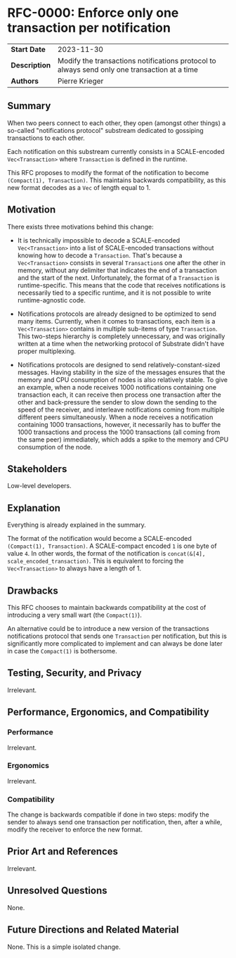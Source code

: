 # RFC-0000: Enforce only one transaction per notification

|                 |                                                                                             |
| --------------- | ------------------------------------------------------------------------------------------- |
| **Start Date**  | 2023-11-30                                                                                  |
| **Description** | Modify the transactions notifications protocol to always send only one transaction at a time|
| **Authors**     | Pierre Krieger                                                                              |

## Summary

When two peers connect to each other, they open (amongst other things) a so-called "notifications protocol" substream dedicated to gossiping transactions to each other.

Each notification on this substream currently consists in a SCALE-encoded `Vec<Transaction>` where `Transaction` is defined in the runtime.

This RFC proposes to modify the format of the notification to become `(Compact(1), Transaction)`. This maintains backwards compatibility, as this new format decodes as a `Vec` of length equal to 1.

## Motivation

There exists three motivations behind this change:

- It is technically impossible to decode a SCALE-encoded `Vec<Transaction>` into a list of SCALE-encoded transactions without knowing how to decode a `Transaction`. That's because a `Vec<Transaction>` consists in several `Transaction`s one after the other in memory, without any delimiter that indicates the end of a transaction and the start of the next. Unfortunately, the format of a `Transaction` is runtime-specific. This means that the code that receives notifications is necessarily tied to a specific runtime, and it is not possible to write runtime-agnostic code.

- Notifications protocols are already designed to be optimized to send many items. Currently, when it comes to transactions, each item is a `Vec<Transaction>` contains in multiple sub-items of type `Transaction`. This two-steps hierarchy is completely unnecessary, and was originally written at a time when the networking protocol of Substrate didn't have proper multiplexing.

- Notifications protocols are designed to send relatively-constant-sized messages. Having stability in the size of the messages ensures that the memory and CPU consumption of nodes is also relatively stable. To give an example, when a node receives 1000 notifications containing one transaction each, it can receive then process one transaction after the other and back-pressure the sender to slow down the sending to the speed of the receiver, and interleave notifications coming from multiple different peers simultaneously. When a node receives a notification containing 1000 transactions, however, it necessarily has to buffer the 1000 transactions and process the 1000 transactions (all coming from the same peer) immediately, which adds a spike to the memory and CPU consumption of the node.

## Stakeholders

Low-level developers.

## Explanation

Everything is already explained in the summary.

The format of the notification would become a SCALE-encoded `(Compact(1), Transaction)`.
A SCALE-compact encoded `1` is one byte of value `4`. In other words, the format of the notification is `concat(&[4], scale_encoded_transaction)`.
This is equivalent to forcing the `Vec<Transaction>` to always have a length of 1.

## Drawbacks

This RFC chooses to maintain backwards compatibility at the cost of introducing a very small wart (the `Compact(1)`).

An alternative could be to introduce a new version of the transactions notifications protocol that sends one `Transaction` per notification, but this is significantly more complicated to implement and can always be done later in case the `Compact(1)` is bothersome.

## Testing, Security, and Privacy

Irrelevant.

## Performance, Ergonomics, and Compatibility

### Performance

Irrelevant.

### Ergonomics

Irrelevant.

### Compatibility

The change is backwards compatible if done in two steps: modify the sender to always send one transaction per notification, then, after a while, modify the receiver to enforce the new format.

## Prior Art and References

Irrelevant.

## Unresolved Questions

None.

## Future Directions and Related Material

None. This is a simple isolated change.
